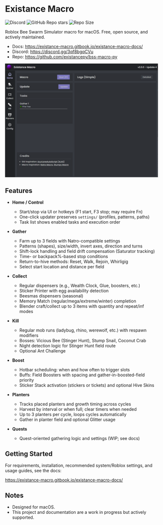 # Existance Macro
![Discord](https://img.shields.io/discord/1065032948119769118?label=Discord&color=7289da&logo=discord&logoColor=white&link=https://discord.gg/WdbWgFewqx)
![GitHub Repo stars](https://img.shields.io/github/stars/existancepy/bss-macro-py?style=flat&label=Stars&color=fff240&logo=github&logocolor=white&link=https://github.com/existancepy/bss-macro-py/stargazers)
![Repo Size](https://img.shields.io/github/repo-size/existancepy/bss-macro-py?label=Repo%20Size&logo=github&logoColor=white)

Roblox Bee Swarm Simulator macro for macOS. Free, open source, and actively maintained.

- Docs: https://existance-macro.gitbook.io/existance-macro-docs/
- Discord: https://discord.gg/3qf8bgqCVu
- Repo: https://github.com/existancepy/bss-macro-py

![GUI](https://raw.githubusercontent.com/existancepy/bss-macro-py-experimental/3b6d5fa0c9110f4ae1baad9bac3c1f393eeed74f/docs/assets/gui.png)

## Features

- **Home / Control**
    - Start/stop via UI or hotkeys (F1 start, F3 stop; may require Fn)
    - One-click updater preserves `settings/` (profiles, patterns, paths)
    - Task list shows enabled tasks and execution order

- **Gather**
    - Farm up to 3 fields with Natro-compatible settings
    - Patterns (shapes), size/width, invert axes, direction and turns
    - Shift-lock handling and field drift compensation (Saturator tracking)
    - Time- or backpack%-based stop conditions
    - Return-to-hive methods: Reset, Walk, Rejoin, Whirligig
    - Select start location and distance per field

- **Collect**
    - Regular dispensers (e.g., Wealth Clock, Glue, boosters, etc.)
    - Sticker Printer with egg availability detection
    - Beesmas dispensers (seasonal)
    - Memory Match (regular/mega/extreme/winter) completion
    - Blender craft/collect up to 3 items with quantity and repeat/inf modes

- **Kill**
    - Regular mob runs (ladybug, rhino, werewolf, etc.) with respawn modifiers
    - Bosses: Vicious Bee (Stinger Hunt), Stump Snail, Coconut Crab
    - Night detection logic for Stinger Hunt field route
    - Optional Ant Challenge

- **Boost**
    - Hotbar scheduling: when and how often to trigger slots
    - Buffs: Field Boosters with spacing and gather-in-boosted-field priority
    - Sticker Stack activation (stickers or tickets) and optional Hive Skins

- **Planters**
    - Tracks placed planters and growth timing across cycles
    - Harvest by interval or when full; clear timers when needed
    - Up to 3 planters per cycle, loops cycles automatically
    - Gather in planter field and optional Glitter usage

- **Quests**
    - Quest-oriented gathering logic and settings (WIP; see docs)

## Getting Started

For requirements, installation, recommended system/Roblox settings, and usage guides, see the docs:

https://existance-macro.gitbook.io/existance-macro-docs/

## Notes

- Designed for macOS.
- This project and documentation are a work in progress but actively supported.

